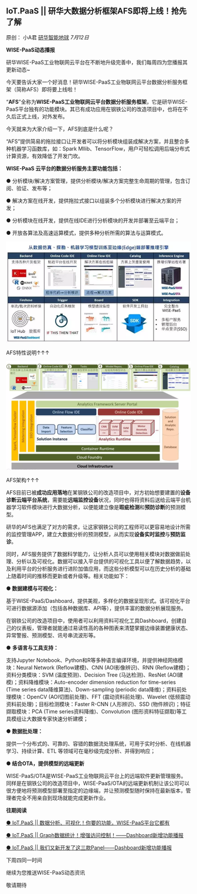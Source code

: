 ## IoT.PaaS || 研华大数据分析框架AFS即将上线！抢先了解

原创： 小A君 [研华智能地球](javascript:void(0);) *7月12日*

**WISE-PaaS动态播报**

研华WISE-PaaS工业物联网云平台在不断地升级完善中，我们每周四为您播报其更新动态~

今天要告诉大家一个好消息！研华WISE-PaaS工业物联网云平台数据分析服务框架（简称AFS）即将要上线啦！

“**AFS**”全称为**WISE-PaaS工业物联网云平台数据分析服务框架**，它是研华WISE-PaaS平台独有的功能模块。其已有成功应用在钢铁公司的改造项目中，也将在不久后正式上线，对外发布。

今天就来为大家介绍一下，AFS到底是什么呢？

“AFS”提供简易的拖拉接口让开发者可以将分析模块组装成解决方案，并且整合多种机器学习函数库，如：Spark Mllib、TensorFlow，用户可轻松调用后端分布式计算资源，有效降低了开发门坎。

**WISE-PaaS 云平台的数据分析服务主要功能包括：**

**●** 分析模块/解决方案管理，提供分析模块/解决方案完整生命周期的管理，包含订阅、验证、发布等；

**●** 解决方案在线开发，提供拖拉式接口以组装多个分析模块进行解决方案的开发；

**●** 分析模块在线开发，提供在线IDE进行分析模块的开发并部署至云端平台；

**●** 开放各算法及高速运算模式，提供多种分析所需的算法与运算模式。

![img](assets/640-1542249580622)

AFS特性说明↑↑↑

![img](assets/640-1542249624615)

AFS架构↑↑↑



AFS目前已被**成功应用落地**在某钢铁公司的改造项目中，对方初始想要建置的**设备诊断云端平台系统**，需要能**远端监控设备**状况，同时也得将资料后送给云端平台机器学习软件模块进行大数据分析，以便能建立像是**瑕疵检测**和**预防诊断**的预测模型。

研华的AFS也满足了对方的需求，让这家钢铁公司的工程师可以更容易地设计所需的监控管理APP，建立大数据分析的预测模型，从而实现**设备实时监控**与**预防监诊**。

同时，AFS服务提供了数据科学能力，让分析人员可以使用相关模块对数据做前处理、分析以及可视化。数据可以接入平台提供的可视化工具以便了解数据趋势，以及利用平台的分析服务进行进阶加值应用，而这些分析模型可以在历史分析的基础上随着时间的推移而更新或者升级等。相关功能如下：

**● 数据建模与可视化：**

基于WISE-PaaS/Dashboard，提供美观，多样化的数据呈现形式。该可视化平台可进行数据源添加（包括各种数据库、API等），提供丰富的数据分析展现服务。

在钢铁公司的改造项目中，使用者可以利用资料可视化工具Dashboard，创建自己的仪表板，管理者就能通过易读性高的各种图表来清楚掌握边缘装置健康状态、异常警报、预测模型、讯号串流波形等。

**●** **多语言与工具支持：**

支持Jupyter Notebook、Python和R等多种语言编译环境，并提供神经网络模块：Neural Network (Reflow建模)、CNN (AOI影像辨识)、RNN (Reflow建模)；资料分类模块：SVM (温度预测)、Decision Tree (马达检测)、ResNet (AOI建模)；资料降维模块：Auto-encoder dimension reduction for time-series (Time series data降维算法)、Down-sampling (periodic data降维)；资料前处理模块：OpenCV (AOI切图前处理)、FFT (震动资料前处理)、Wavelet (低频震动资料前处理)；目标检测模块：Faster R-CNN (人形辨识)、SSD (物件辨识)；特征撷取模块：PCA (Time series资料降维)、Convolution (图形资料特征撷取)等工具模组让大数据专家快速分析建模；

**● 数据批处理：**

提供一个分布式的、可靠的、容错的数据流处理系统，可用于实时分析、在线机器学习、持续计算、ETL 等领域可在毫秒级完成分析、并得到响应；

**● 结合OTA，提供模型的远端更新**

WISE-PaaS/OTA是WISE-PaaS工业物联网云平台上的远端软件更新管理服务。同样是在钢铁公司的改造项目中，WISE-PaaS/OTA的远端更新机制让该公司可以很方便地将预测模型部署至指定的边缘端，并让预测模型随时保持在最新版本，管理者完全不用亲自到现场就能完成更新作业。



**往期阅读**

[● IoT.PaaS || 数据分析、可视化！你要的功能，WISE-PaaS平台它都有](http://mp.weixin.qq.com/s?__biz=MzAwNDE5ODI5NQ==&mid=2658801917&idx=1&sn=f714c62bb440206e98ae6a1741d77591&chksm=80a12205b7d6ab13ffd30c56b7addb4e430d1b125e10b82502be77c2a1321c364c8051f61b03&scene=21#wechat_redirect)

[● IoT.PaaS || Graph数据统计！增强访问控制！——Dashboard新增功能播报](http://mp.weixin.qq.com/s?__biz=MzAwNDE5ODI5NQ==&mid=2658801946&idx=1&sn=d47c87c19329127c5ec0852aa67a98a4&chksm=80a123e2b7d6aaf47f0d060922cd132d7f45e585cdf45912c3b7dec6b152a30154e9be943331&scene=21#wechat_redirect)

[● IoT.PaaS || 我们又新开发了这三款Panel——Dashboard新增功能播报](http://mp.weixin.qq.com/s?__biz=MzAwNDE5ODI5NQ==&mid=2658802000&idx=1&sn=3e60f92bb02add07848de5040eec59b2&chksm=80a123a8b7d6aabec5071ab0a0d2b4dc5aa2c0c545a0ca0e88b98bc2524ca659ae850bf63676&scene=21#wechat_redirect)



下周四同一时间

继续为您推送WISE-PaaS动态资讯

敬请期待